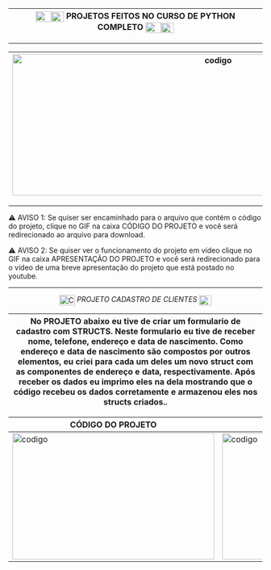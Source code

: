 <div align='center'>

|<img align="center" alt="C++" height="21" width="31" src="https://icongr.am/devicon/cplusplus-original.svg?size=128&color=currentColor"><img align="center" alt="C" height="20" width="25" src="https://cdn.jsdelivr.net/gh/devicons/devicon/icons/c/c-original.svg"> PROJETOS FEITOS NO CURSO DE PYTHON COMPLETO <img align="center" alt="C++" height="21" width="31" src="https://icongr.am/devicon/cplusplus-original.svg?size=128&color=currentColor"><img align="center" alt="C" height="20" width="25" src="https://cdn.jsdelivr.net/gh/devicons/devicon/icons/c/c-original.svg">|
|------------------------------------------------------------------------------|

</div>

---


<div align='center'>


|<img src="https://github.com/user-attachments/assets/2de1f2b6-2e2f-499f-9641-03f7dac20f8f" alt = "codigo" width="800" height="280">|
|----------------------------------|

</div>


---

⚠️ AVISO 1: Se quiser ser encaminhado para o arquivo que contém o código do projeto, clique no GIF na caixa CÓDIGO DO PROJETO e você será redirecionado ao arquivo para download.&nbsp;

⚠️ AVISO 2: Se quiser ver o funcionamento do projeto em vídeo clique no GIF na caixa APRESENTAÇÃO DO PROJETO e você será redirecionado para o vídeo de uma breve apresentação do projeto que está postado no youtube.

---


<div align='center'>

<img align="center" alt="C++" height="21" width="31" src="https://icongr.am/devicon/cplusplus-original.svg?size=128&color=currentColor"><i> PROJETO CADASTRO DE CLIENTES </i>
<img align="center" alt="C" height="20" width="25" src="https://cdn.jsdelivr.net/gh/devicons/devicon/icons/c/c-original.svg">

|No PROJETO abaixo eu tive de criar um formulario de cadastro com STRUCTS. Neste formulario eu tive de receber nome, telefone, endereço e data de nascimento. Como endereço  e data de nascimento são compostos por outros elementos, eu criei para cada um deles um novo struct com as componentes de endereço e data, respectivamente. Após receber os dados eu imprimo eles na dela mostrando que o código recebeu os dados corretamente e armazenou eles nos structs criados..|
|-------------------------------------------------------|

</div>
<div align='center'>

|  CÓDIGO DO PROJETO |APRESENTAÇÃO DO PROJETO |
|---------------------------------------------|--------------------------------------------------|
|<a href="https://github.com/pedrohenrique3dk/Curso_Python_Avancado/blob/main/Projetos/Gerador_CPF.py"><img src="https://github.com/user-attachments/assets/e91b0635-e549-4149-8f26-39d82134c742" alt = "codigo" width="400" height="250" max-width = 100%></a>|<a href="https://youtu.be/gpWL-qO0wLM"><img src="https://github.com/user-attachments/assets/041b3138-ab49-458c-82b5-1b48977e0ea9" alt = "codigo" width="400" height="250" max-width=100%></a>|


</div>
